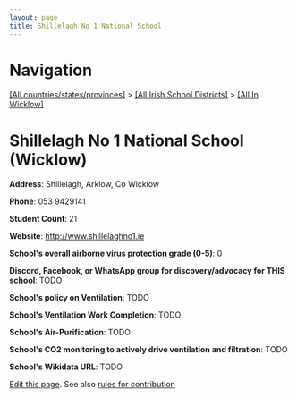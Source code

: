 ```yaml
---
layout: page
title: Shillelagh No 1 National School
---
```

# Navigation

[[All countries/states/provinces]](../../..) > [[All Irish School Districts]](../..) > [[All In Wicklow]](..)

# Shillelagh No 1 National School (Wicklow)

**Address**: Shillelagh, Arklow, Co Wicklow

**Phone**: 053 9429141

**Student Count**: 21

**Website**: <http://www.shillelaghno1.ie>

**School's overall airborne virus protection grade (0-5)**: 0

**Discord, Facebook, or WhatsApp group for discovery/advocacy for THIS school**: TODO

**School's policy on Ventilation**: TODO

**School's Ventilation Work Completion**: TODO

**School's Air-Purification**: TODO

**School's CO2 monitoring to actively drive ventilation and filtration**: TODO

**School's Wikidata URL**: TODO


[Edit this page](https://github.com/ventilate-schools/Ireland/edit/main/./Wicklow/Shillelagh_No_1_National_School.md). See also [rules for contribution](../../../contribution-rules/)